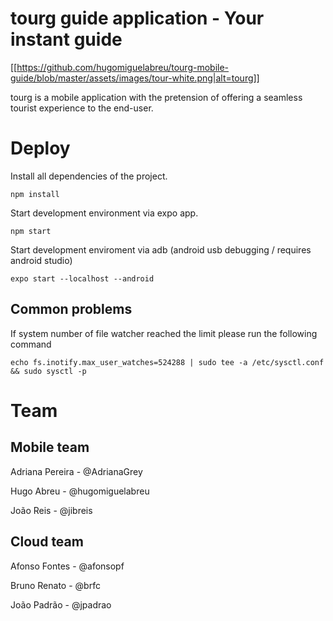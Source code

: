 # tourg guide application - Your instant guide

[[https://github.com/hugomiguelabreu/tourg-mobile-guide/blob/master/assets/images/tour-white.png|alt=tourg]]

tourg is a mobile application with the pretension of offering a seamless tourist experience to the end-user.

# Deploy
Install all dependencies of the project.
```
npm install
```
Start development environment via expo app.
```
npm start
```
Start development enviroment via adb (android usb debugging / requires android studio)
```
expo start --localhost --android
```

## Common problems
If system number of file watcher reached the limit please run the following command
```
echo fs.inotify.max_user_watches=524288 | sudo tee -a /etc/sysctl.conf && sudo sysctl -p
```

# Team
## Mobile team
Adriana Pereira - @AdrianaGrey

Hugo Abreu - @hugomiguelabreu

João Reis - @jibreis

## Cloud team
Afonso Fontes - @afonsopf

Bruno Renato - @brfc

João Padrão - @jpadrao


